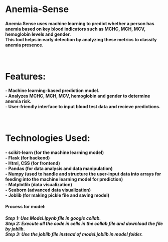 # Anemia-Sense
<h4><p>Anemia Sense uses machine learning to predict whether a person has anemia based on key blood indicators such as MCHC, MCH, MCV, hemoglobin levels and gender.<br>
This tool helps in early detection by analyzing these metrics to classify anemia presence.</p></h4>
<br>

<h1><bold>Features:</bold></h1>
<h4><p>- Machine learning-based prediction model.<br>
- Analyzes MCHC, MCH, MCV, hemoglobin and gender to determine anemia risk.<br>
- User-friendly interface to input blood test data and recieve predictions.</p></h4>
<br>

<h1><bold>Technologies Used:</bold></h1>
<h4><p>- scikit-learn (for the machine learning model)<br>
- Flask (for backend)<br>
- Html, CSS (for frontend)<br>
- Pandas (for data analysis and data manipulation)<br>
- Numpy (used to handle and structure the user-input data into arrays for feeding into the machine learning model for prediction)<br>
- Matplotlib (data visualization)<br>
- Seaborn (advanced data visualization)<br>
- Joblib (for making pickle file and saving model)</p></h4>


<h4>Process for model:<br></h4>
<h5>Step 1: Use Model.ipynb file in google collab.<br>
Step 2: Execute all the code in cells in the collab file and download the file by joblib.<br>
Step 3: Use the joblib file instead of model.joblib in model folder.</h5>
